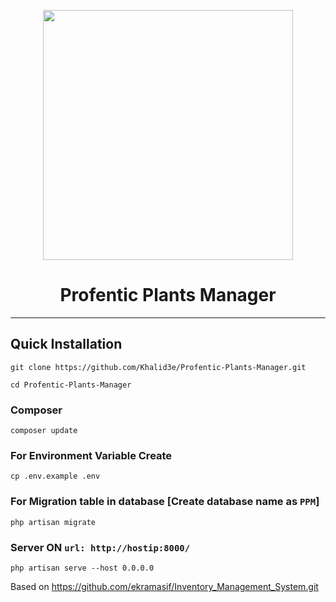 <p align="center"><a href="https://laravel.com" target="_blank"><img src="https://raw.githubusercontent.com/laravel/art/master/logo-lockup/5%20SVG/2%20CMYK/1%20Full%20Color/laravel-logolockup-cmyk-red.svg" width="400"></a></p>
<h1 align="center">Profentic Plants Manager</h1>
<hr>


## Quick Installation

    git clone https://github.com/Khalid3e/Profentic-Plants-Manager.git

    cd Profentic-Plants-Manager
    
### Composer

    composer update
    
    
### For Environment Variable Create
 
    cp .env.example .env
 
    
 ### For Migration table in database [Create database name as ```PPM```]
 
    php artisan migrate
    
### Server ON ```url: http://hostip:8000/```

    php artisan serve --host 0.0.0.0


Based on https://github.com/ekramasif/Inventory_Management_System.git
